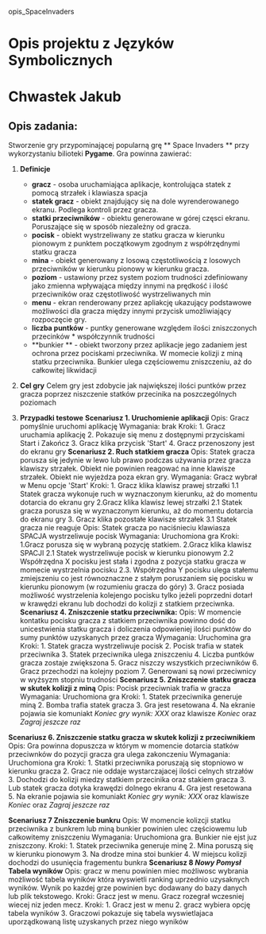 opis_SpaceInvaders

# Opis projektu z **Języków Symbolicznych**
# Chwastek Jakub
## Opis zadania:
Stworzenie gry przypominającej popularną grę ** Space Invaders **
przy wykorzystaniu bilioteki **Pygame**. Gra powinna zawierać:

1. **Definicje**
	
	- **gracz** - osoba uruchamiająca aplikacje, kontrolująca statek z pomocą strzałek i klawiasza spacja
	- **statek gracz** - obiekt znajdujący się na dole wyrenderowanego ekranu. Podlega kontroli przez gracza. 
	- **statki przeciwników** - obiektu generowane w górej częsci ekranu. Poruszające się w sposób niezależny od gracza.
	- **pocisk** - obiekt wystrzeliwany ze statku gracza w kierunku pionowym z punktem początkowym zgodnym z współrzędnymi statku gracza
	- **mina** - obiekt generowany z losową częstotliwością z losowych przeciwników w kierunku pionowy w kierunku gracza.
	- **poziom** - ustawiony przez system poziom trudności zdefiniowany jako zmienna wpływająca między innymi na prędkość i ilość przeciwników oraz częstotliwość wystrzeliwanych min 
	- **menu** - ekran renderowany przez apliakcję ukazujący podstawowe możliwości dla gracza między innymi przycisk umożliwiający rozpoczęcie gry.
	- **liczba puntków** - puntky generowane względem ilości zniszczonych przecinków * współczynnik trudności
	- **bunkier ** - obiekt tworzony przez aplikacje jego zadaniem jest ochrona przez pociskami przeciwnika. W momecie kolizji z miną statku przeciwnika. Bunkier ulega częściowemu zniszczeniu, aż do całkowitej likwidacji

2. **Cel gry**
	Celem gry jest zdobycie jak największej ilości puntków przez gracza poprzez niszczenie statków przecinika na poszczególnych poziomach
3. **Przypadki testowe**
	**Scenariusz 1. Uruchomienie aplikacji** 
		Opis: Gracz pomyślnie uruchomi aplikację
		Wymagania: brak
		Kroki:
			1. Gracz uruchamia aplikację 
			2. Pokazuje się menu z dostępnymi przyciskami Start i Zakończ
			3. Gracz klika przycisk 'Start'
			4. Gracz przenoszony jest do ekranu gry 
	**Scenariusz 2. Ruch statkiem gracza**
		Opis: Statek gracza porusza się jedynie w lewo lub prawo podczas używania przez gracza klawiszy strzałek. Obiekt nie powinien reagować na inne klawisze strzałek. Obiekt nie wyjeżdza poza ekran gry.
		Wymagania: Gracz wybrał w Menu opcje 'Start'
		Kroki:
			1. Gracz klika klawisz prawej strzałki
				1.1 Statek gracza wykonuje ruch w wyznaczonym kierunku, aż do momentu dotarcia do ekranu gry
			2.Gracz klika klawisz lewej strzałki
				2.1 Statek gracza porusza się w wyznaczonym kierunku, aż do momentu dotarcia do ekranu gry
			3. Gracz klika pozostałe klawisze strzałek
				3.1 Statek gracza nie reaguje
		Opis: Statek gracza po naciśnieciu klawiasza SPACJA wystrzeliwuje pocisk
		Wymagania: Uruchomiona gra
		Kroki:
			1.Gracz porusza się w wybraną pozycję statkiem.
			2.Gracz klika klawisz SPACJI
			2.1 Statek wystrzeliwuje pocisk w kierunku pionowym
			2.2 Współrzędna X pocisku jest stała i zgodna z pozycja statku gracza w momecie wystrzelnia pocisku
			2.3. Współrzędna Y pocisku ulega stałemu zmiejszeniu co jest równoznaczne z stałym poruszaniem się pocisku w kierunku pionowym (w rozumieniu gracza do góry)
			3. Gracz posiada możliwość wystrzelenia kolejengo pocisku tylko jeżeli poprzedni dotarł w krawędzi ekranu lub dochodzi do kolizji z statkiem przeciwnka.
	**Scenariusz 4. Zniszczenie statku przeciwnika:**
		Opis: W momencie kontatku pocisku gracza z statkiem przeciwnika powinno dość do unicestwienia statku gracza i doliczenia odpowieniej ilości punktów do sumy punktów uzyskanych przez gracza
		Wymagania: Uruchomina gra
		Kroki:
		1. Statek gracza wystrzeliwuje pocisk
		2. Pocisk trafia w statek przeciwnika
		3. Statek przeciwnika ulega zniszczeniu
		4. Liczba puntków gracza zostaje zwiększona
		5. Gracz niszczy wszystkich przeciwników
		6. Gracz przechodzi na kolejny poziom
		7. Generowani są nowi przeciwnicy w wyżsyzm stopniu trudności
**Scenariusz 5. Zniszczenie statku gracza w skutek kolizji z miną**
		Opis: Pocisk przeciwniak trafia w gracza
		Wymagania: Uruchomiona gra
		Kroki: 
		1. Statek przeciwnika generuje miną 
		2. Bomba trafia statek gracza
		3. Gra jest resetowana
		4. Na ekranie pojawia sie komuniakt *Koniec gry wynik: XXX* oraz klawisze *Koniec* oraz *Zagraj jeszcze raz*
		
**Scenariusz 6. Zniszczenie statku gracza w skutek kolizji z przeciwnikiem**
		Opis: Gra powinna dopuszcza w którym w momencie dotarcia statków przeciwnków do pozycji gracza gra ulega zakonczeniu
		Wymagania: Uruchomiona gra
		Kroki:
		1. Statki przeciwnika poruszają się stopniowo w kierunku gracza
		2. Gracz nie oddaje wystarczajacej ilości celnych strzałów
		3. Dochodzi do kolizji miedzy statkiem przecinika oraz stakiem gracza
		3. Lub statek gracza dotyka krawędzi dolnego ekranu
		4. Gra jest resetowana
		5. Na ekranie pojawia sie komuniakt *Koniec gry wynik: XXX* oraz klawisze *Koniec* oraz *Zagraj jeszcze raz*
		
**Scenariusz 7 Zniszczenie bunkru**
		Opis: W momencie kolizcji statku przeciwnika z bunkrem lub miną bunkier powinien ulec częściowemu lub całkowitemy zniszczeniu
		Wymagania: Uruchomiona gra. Bunkier nie ejst juz zniszczony.
		Kroki:
		1. Statek przeciwnika generuje minę 
		2. Mina poruszą się w kierunku pionowym
		3. Na drodze mina stoi bunkier
		4. W miejscu kolizji dochodzi do usunięcia fragementu bunkra
**Scenariusz 8 *Nowy Pomysł* Tabela wyników**
	Opis: gracz w menu powinien miec możliwosc wybrania możliwość tabela wyników która wyswietli ranking uprzednio uzysaknych wyników. Wynik po kazdej grze powinien byc dodawany do bazy danych lub plik tekstowego.
	Kroki: Gracz jest w menu. Gracz rozegrał wczesniej wiecej niz jeden mecz.
	Kroki:
	1. Gracz jest w menu 
	2. gracz wybiera opcję tabela wyników
	3. Graczowi pokazuje się tabela wyswietlajaca uporządkowaną listę uzyskanych przez niego wyników 
		
		
		
